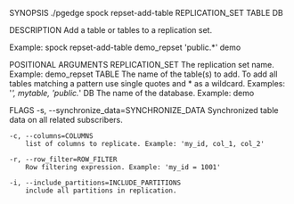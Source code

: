 
SYNOPSIS
    ./pgedge spock repset-add-table REPLICATION_SET TABLE DB <flags>

DESCRIPTION
    Add a table or tables to a replication set. 

Example: spock repset-add-table demo_repset 'public.*' demo

POSITIONAL ARGUMENTS
    REPLICATION_SET
        The replication set name. Example: demo_repset
    TABLE
        The name of the table(s) to add. To add all tables matching a pattern use single quotes and * as a wildcard. Examples: '*', mytable, 'public.*'
    DB
        The name of the database. Example: demo

FLAGS
    -s, --synchronize_data=SYNCHRONIZE_DATA
        Synchronized table data on all related subscribers.
    
    -c, --columns=COLUMNS
        list of columns to replicate. Example: 'my_id, col_1, col_2'
    
    -r, --row_filter=ROW_FILTER
        Row filtering expression. Example: 'my_id = 1001'
    
    -i, --include_partitions=INCLUDE_PARTITIONS
        include all partitions in replication.
    
